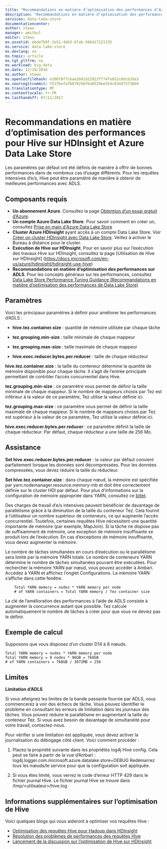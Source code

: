 ```yaml
---
title: "Recommandations en matière d’optimisation des performances d’Azure Data Lake Store Hive | Microsoft Docs"
description: "Recommandations en matière d’optimisation des performances d’Azure Data Lake Store Hive"
services: data-lake-store
documentationcenter: 
author: stewu
manager: amitkul
editor: stewu
ms.assetid: ebde7b9f-2e51-4d43-b7ab-566417221335
ms.service: data-lake-store
ms.devlang: na
ms.topic: article
ms.tgt_pltfrm: na
ms.workload: big-data
ms.date: 12/19/2016
ms.author: stewu
ms.openlocfilehash: e10bf8f7cbae2b81d22823ff74fe652c6bcb2da3
ms.sourcegitcommit: f537befafb079256fba0529ee554c034d73f36b0
ms.translationtype: MT
ms.contentlocale: fr-FR
ms.lasthandoff: 07/11/2017
---
```

# <a name="performance-tuning-guidance-for-hive-on-hdinsight-and-azure-data-lake-store"></a>Recommandations en matière d’optimisation des performances pour Hive sur HDInsight et Azure Data Lake Store

Les paramètres par défaut ont été définis de manière à offrir de bonnes performances dans de nombreux cas d’usage différents.  Pour les requêtes intensives d’e/s, Hive peut être paramétré de manière à obtenir de meilleures performances avec ADLS.  

## <a name="prerequisites"></a>Composants requis

* **Un abonnement Azure**. Consultez la page [Obtention d’un essai gratuit d’Azure](https://azure.microsoft.com/pricing/free-trial/).
* **Un compte Azure Data Lake Store**. Pour savoir comment en créer un, consultez [Prise en main d'Azure Data Lake Store](data-lake-store-get-started-portal.md)
* **Cluster Azure HDInsight** ayant accès à un compte Data Lake Store. Voir [Créer un cluster HDInsight avec Data Lake Store](data-lake-store-hdinsight-hadoop-use-portal.md). Veillez à activer le Bureau à distance pour le cluster.
* **Exécution de Hive sur HDInsight**.  Pour en savoir plus sur l’exécution des travaux Hive sur HDInsight, consultez la page [Utilisation de Hive sur HDInsight] (https://docs.microsoft.com/en-us/azure/hdinsight/hdinsight-use-hive)
* **Recommandations en matière d’optimisation des performances sur ADLS**.  Pour les concepts généraux sur les performances, consultez [Data Lake Store Performance Tuning Guidance (Recommandations en matière d’optimisation des performances de Data Lake Store)](https://docs.microsoft.com/en-us/azure/data-lake-store/data-lake-store-performance-tuning-guidance)

## <a name="parameters"></a>Paramètres

Voici les principaux paramètres à définir pour améliorer les performances d’ADLS :

* **hive.tez.container.size** : quantité de mémoire utilisée par chaque tâche

* **tez.grouping.min-size** : taille minimale de chaque mappeur

* **tez.grouping.max-size** : taille maximale de chaque mappeur

* **hive.exec.reducer.bytes.per.reducer** : taille de chaque réducteur

**hive.tez.container.size** : la taille du conteneur détermine la quantité de mémoire disponible pour chaque tâche.  Il s’agit de l’entrée principale permettant de contrôler l’accès concurrentiel dans Hive.  

**tez.grouping.min-size** : ce paramètre vous permet de définir la taille minimale de chaque mappeur.  Si le nombre de mappeurs choisis par Tez est inférieur à la valeur de ce paramètre, Tez utilise la valeur définie ici.  

**tez.grouping.max-size** : ce paramètre vous permet de définir la taille maximale de chaque mappeur.  Si le nombre de mappeurs choisis par Tez est supérieur à la valeur de ce paramètre, Tez utilise la valeur définie ici.  

**hive.exec.reducer.bytes.per.reducer** : ce paramètre définit la taille de chaque réducteur.  Par défaut, chaque réducteur a une taille de 256 Mo.  

## <a name="guidance"></a>Assistance

**Set hive.exec.reducer.bytes.per.reducer** : la valeur par défaut convient parfaitement lorsque les données sont décompressées.  Pour les données compressées, vous devez réduire la taille du réducteur.  

**Set hive.tez.container.size** : dans chaque nœud, la mémoire est spécifiée par yarn.nodemanager.resource.memory-mb et doit être correctement définie sur le cluster HDI par défaut.  Pour plus d’informations sur la configuration de mémoire appropriée dans YARN, consultez ce [billet](https://docs.microsoft.com/en-us/azure/hdinsight/hdinsight-hadoop-hive-out-of-memory-error-oom).

Des charges de travail d’e/s intensives peuvent bénéficier de davantage de parallélisme grâce à la diminution de la taille du conteneur Tez. Cela fournit à l’utilisateur un nombre supérieur de conteneurs, ce qui augmente l’accès concurrentiel.  Toutefois, certaines requêtes Hive nécessitent une quantité importante de mémoire (par exemple, MapJoin).  Si la tâche ne dispose pas de suffisamment de mémoire, une exception de mémoire insuffisante se produit lors de l’exécution.  En cas d’exceptions de mémoire insuffisante, vous devez augmenter la mémoire.   

Le nombre de tâches simultanées en cours d’exécution ou le parallélisme sera limité par la mémoire YARN totale.  Le nombre de conteneurs YARN détermine le nombre de tâches simultanées pouvant être exécutées.  Pour rechercher la mémoire YARN par nœud, vous pouvez accéder à Ambari.  Accédez à YARN et affichez l’onglet Configurations.  La mémoire YARN s’affiche dans cette fenêtre.  

        Total YARN memory = nodes * YARN memory per node
        # of YARN containers = Total YARN memory / Tez container size
La clé de l’amélioration des performances à l’aide de ADLS consiste à augmenter la concurrence autant que possible.  Tez calcule automatiquement le nombre de tâches à créer pour que vous ne deviez pas le définir.   

## <a name="example-calculation"></a>Exemple de calcul

Supposons que vous disposez d’un cluster D14 à 8 nœuds.  

    Total YARN memory = nodes * YARN memory per node
    Total YARN memory = 8 nodes * 96GB = 768GB
    # of YARN containers = 768GB / 3072MB = 256

## <a name="limitations"></a>Limites
**Limitation d’ADLS** 

Si vous atteignez les limites de la bande passante fournie par ADLS, vous commencerez à voir des échecs de tâche. Vous pouvez identifier le problème en consultant les erreurs de limitation dans les journaux des tâches.  Vous pouvez réduire le parallélisme en augmentant la taille du conteneur Tez.  Si vous avez besoin de davantage de simultanéité pour votre travail, contactez-nous.   

Pour vérifier si une limitation est appliquée, vous devez activer la journalisation du débogage côté client. Voici comment procéder :

1. Placez la propriété suivante dans les propriétés log4j Hive config. Cela peut se faire à partir de la vue d’Ambari : log4j.logger.com.microsoft.azure.datalake.store=DEBUG Redémarrez tous les nœuds/le service pour que la configuration soit appliquée.

2. Si vous êtes limité, vous verrez le code d’erreur HTTP 429 dans le fichier journal Hive. Le fichier journal Hive se trouve dans /tmp/&lt;utilisateur&gt;/hive.log

## <a name="further-information-on-hive-tuning"></a>Informations supplémentaires sur l’optimisation de Hive

Voici quelques blogs qui vous aideront à optimiser vos requêtes Hive :
* [Optimisation des requêtes Hive pour Hadoop dans HDInsight](https://azure.microsoft.com/en-us/documentation/articles/hdinsight-hadoop-optimize-hive-query/)
* [Résolution des problèmes de performances des requêtes Hive](https://blogs.msdn.microsoft.com/bigdatasupport/2015/08/13/troubleshooting-hive-query-performance-in-hdinsight-hadoop-cluster/)
* [Lancement de la discussion sur l’optimisation de Hive sur HDInsight](https://channel9.msdn.com/events/Machine-Learning-and-Data-Sciences-Conference/Data-Science-Summit-2016/MSDSS25)
